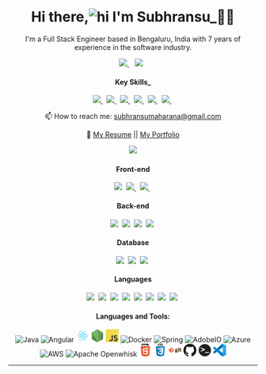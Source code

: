 
<h1 align='center'>
Hi there,<img src="https://user-images.githubusercontent.com/1303154/88677602-1635ba80-d120-11ea-84d8-d263ba5fc3c0.gif" width="28px" alt="hi">  I'm Subhransu_👨‍💻
</h1>

<p align="center">
I'm a Full Stack Engineer based in Bengaluru, India with 7 years of experience in the software industry. 
</p>

<p align='center'>
  
  <a href="https://www.linkedin.com/in/smaharana/">
    <img src="https://img.shields.io/badge/linkedin-%230077B5.svg?&style=for-the-badge&logo=linkedin&logoColor=white" />
  </a>&nbsp;&nbsp;
  <a href="https://twitter.com/subhmaharana" target="_blank"><img src="https://img.shields.io/badge/Twitter-%231DA1F2.svg?&style=for-the-badge&logo=twitter&logoColor=white"></a>&nbsp;&nbsp;
  
</p>

<h4 align='center'>Key Skills_
</h4>

<p align='center'>
  
  <a href="#">
    <img src="https://img.shields.io/badge/-Java-orange?style=for-the-badge&labelColor=black&logo=java&logoColor=orange" />
  </a>&nbsp;
<a href="#"><img src="https://img.shields.io/badge/Node.js-339933?style=for-the-badge&logo=nodedotjs&logoColor=white" /> </a>&nbsp;
<a href="#"><img src="https://img.shields.io/badge/-React-61DBFB?style=for-the-badge&labelColor=black&logo=react&logoColor=61DBFB"/> </a>&nbsp;
<a href="#"><img src="https://img.shields.io/badge/Docker-2CA5E0?style=for-the-badge&logo=docker&logoColor=white" /> </a>&nbsp;
<a href="#"><img src="https://img.shields.io/badge/-Javascript-F0DB4F?style=for-the-badge&labelColor=black&logo=javascript&logoColor=F0DB4F" /> </a>&nbsp;
<a href="#"><img src="https://img.shields.io/badge/MySQL-00000F?style=for-the-badge&logo=mysql&logoColor=white" /> </a>&nbsp;
  
  
</p>



<p align='center'>
  📫 How to reach me: <a href='mailto:subhransumaharana@gmail.com'>subhransumaharana@gmail.com</a>
</p>

<p align='center'>
📃 <a href="https://subhnet.github.io/src/assets/doc/Subhransu_Resume_FullStack.pdf" target="_blank">My Resume</a> || <a href="https://subhnet.github.io/" target="_blank">My Portfolio</a>
</p>

<p align='center'>
  <a href="#"><img src="https://github-readme-stats.vercel.app/api?username=subhnet&show_icons=true&count_private=true&theme=dark" width="350"></a>
</p>


<!-- ![Test](https://github-readme-stats.vercel.app/api/top-langs/?username=subhnet) -->

</p>

<h4 align='center'>
   Front-end
</h4>
  <p align='center'>
    <a href="#"><img src="https://img.shields.io/badge/react-%2320232a.svg?logo=react&logoColor=%2361DAFB&style=for-the-badge" /></a>&nbsp;
	<a href="#"><img src="https://img.shields.io/badge/angular-%23DD0031.svg?logo=angular&logoColor=white&style=for-the-badge" /> </a>&nbsp;
	<a href="#"><img src="https://img.shields.io/badge/jquery-%230769AD.svg?logo=jquery&logoColor=white&style=for-the-badge"/> </a>&nbsp; 
</p>
<h4 align='center'>
   Back-end
</h4>
<p align='center'>
<a href="#"><img src="https://img.shields.io/badge/node.js-6DA55F?logo=node.js&logoColor=white&style=for-the-badge" /></a>&nbsp;
<a href="#"><img src="https://img.shields.io/badge/express.js-%23404d59.svg?logo=express&logoColor=%2361DAFB&style=for-the-badge" /></a>&nbsp; 
<a href="#"><img src="https://img.shields.io/badge/spring-%236DB33F.svg?logo=spring&logoColor=white&style=for-the-badge" /></a>&nbsp;
<a href="#"><img src="https://img.shields.io/badge/Socket.io-black?logo=socket.io&badgeColor=010101&style=for-the-badge" /></a>&nbsp;
</p>
<h4 align='center'>
   Database
</h4>
<p align="center">
<a href="#"><img src="https://img.shields.io/badge/mysql-%2300f.svg?logo=mysql&logoColor=white&style=for-the-badge" /></a>&nbsp;
<a href="#"><img src="https://img.shields.io/badge/Amazon%20DynamoDB-4053D6?logo=Amazon%20DynamoDB&logoColor=white&style=for-the-badge" /></a>&nbsp;
<a href="#"><img src="https://img.shields.io/badge/redis-%23DD0031.svg?logo=redis&logoColor=white&style=for-the-badge" /></a>&nbsp;

</p>
<h4 align='center'>
   Languages
</h4>
<p align="center">
<a href="#"><img src="https://img.shields.io/badge/java-%23ED8B00.svg?logo=java&logoColor=white&style=for-the-badge" /></a>&nbsp; 
<a href="#"><img src="https://img.shields.io/badge/javascript-%23323330.svg?logo=javascript&logoColor=%23F7DF1E&style=for-the-badge" /></a>&nbsp;
<a href="#"><img src="https://img.shields.io/badge/python-3670A0?logo=python&logoColor=ffdd54&style=for-the-badge" /></a>&nbsp;
<a href="#"><img src="https://img.shields.io/badge/typescript-%23007ACC.svg?logo=typescript&logoColor=white&style=for-the-badge" /></a>&nbsp; 
<a href="#"><img src="https://img.shields.io/badge/-GraphQL-E10098?logo=graphql&logoColor=white&style=for-the-badge" /></a>&nbsp;
<a href="#"><img src="https://img.shields.io/badge/html5-%23E34F26.svg?logo=html5&logoColor=white&style=for-the-badge" /></a>&nbsp;
<a href="#"><img src="https://img.shields.io/badge/php-%23777BB4.svg?logo=php&logoColor=white&style=for-the-badge" /></a>&nbsp;
<a href="#"><img src="https://img.shields.io/badge/go-%2300ADD8.svg?logo=go&logoColor=white&style=for-the-badge" /></a>&nbsp;
</p>

  

<h4 align='center'>
    Languages and Tools:
</h4>
<p align="center">
<img title="Java" width="26px" src="https://user-images.githubusercontent.com/5060594/117230596-12fff580-ae3b-11eb-8296-f93cc8e36d6a.png" />
<img title="Angular" width="26px" src="https://angular.io/assets/images/logos/angular/angular.svg" />
<img title="React" width="26px" src="https://raw.githubusercontent.com/github/explore/80688e429a7d4ef2fca1e82350fe8e3517d3494d/topics/react/react.png" />
<img title="Node.js" width="26px" src="https://raw.githubusercontent.com/github/explore/80688e429a7d4ef2fca1e82350fe8e3517d3494d/topics/nodejs/nodejs.png" />
<img title="JavaScript" width="26px" src="https://raw.githubusercontent.com/github/explore/80688e429a7d4ef2fca1e82350fe8e3517d3494d/topics/javascript/javascript.png" />
<img title="Docker" width="26px" src="https://user-images.githubusercontent.com/5060594/117585667-3ecbf580-b131-11eb-8044-2b59646b4ad0.png" />
<img title="Spring" width="26px" src="https://user-images.githubusercontent.com/5060594/117585785-ed703600-b131-11eb-8214-70f11c2a01a8.png" />
<img title="AdobeIO" width="26px" src="https://avatars.githubusercontent.com/u/12461336?s=200&v=4" />
<img title="Azure" width="26px" src="https://img.icons8.com/fluency/48/000000/azure-1.png"/>
<img title="AWS" width="26px" src="https://img.icons8.com/color/48/000000/amazon-web-services.png"/>
<img title="Apache Openwhisk" width="26px" src="https://openwhisk.apache.org/images/logo/apache-openwhisk-logo-only-square.png" />
  
<img title="HTML5" width="26px" src="https://raw.githubusercontent.com/github/explore/80688e429a7d4ef2fca1e82350fe8e3517d3494d/topics/html/html.png" />
<img title="CSS3" width="26px" src="https://raw.githubusercontent.com/github/explore/80688e429a7d4ef2fca1e82350fe8e3517d3494d/topics/css/css.png" />
<img title="Git" width="26px" src="https://raw.githubusercontent.com/github/explore/80688e429a7d4ef2fca1e82350fe8e3517d3494d/topics/git/git.png" />
<img title="GitHub" width="26px" src="https://raw.githubusercontent.com/github/explore/78df643247d429f6cc873026c0622819ad797942/topics/github/github.png" />
<img title="Terminal" width="26px" src="https://raw.githubusercontent.com/github/explore/80688e429a7d4ef2fca1e82350fe8e3517d3494d/topics/terminal/terminal.png" />
<img title="Visual Studio Code" width="26px" src="https://raw.githubusercontent.com/github/explore/80688e429a7d4ef2fca1e82350fe8e3517d3494d/topics/visual-studio-code/visual-studio-code.png" />






<br />

---
